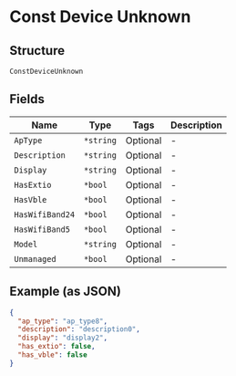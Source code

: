 
# Const Device Unknown

## Structure

`ConstDeviceUnknown`

## Fields

| Name | Type | Tags | Description |
|  --- | --- | --- | --- |
| `ApType` | `*string` | Optional | - |
| `Description` | `*string` | Optional | - |
| `Display` | `*string` | Optional | - |
| `HasExtio` | `*bool` | Optional | - |
| `HasVble` | `*bool` | Optional | - |
| `HasWifiBand24` | `*bool` | Optional | - |
| `HasWifiBand5` | `*bool` | Optional | - |
| `Model` | `*string` | Optional | - |
| `Unmanaged` | `*bool` | Optional | - |

## Example (as JSON)

```json
{
  "ap_type": "ap_type8",
  "description": "description0",
  "display": "display2",
  "has_extio": false,
  "has_vble": false
}
```

